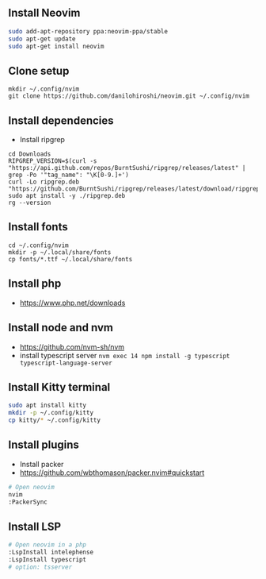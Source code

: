 ## Install Neovim

```bash
sudo add-apt-repository ppa:neovim-ppa/stable
sudo apt-get update
sudo apt-get install neovim
```

## Clone setup

```
mkdir ~/.config/nvim
git clone https://github.com/danilohiroshi/neovim.git ~/.config/nvim
```

## Install dependencies
- Install ripgrep
```
cd Downloads
RIPGREP_VERSION=$(curl -s "https://api.github.com/repos/BurntSushi/ripgrep/releases/latest" | grep -Po '"tag_name": "\K[0-9.]+')
curl -Lo ripgrep.deb "https://github.com/BurntSushi/ripgrep/releases/latest/download/ripgrep_${RIPGREP_VERSION}_amd64.deb"
sudo apt install -y ./ripgrep.deb
rg --version
```

## Install fonts
```
cd ~/.config/nvim
mkdir -p ~/.local/share/fonts
cp fonts/*.ttf ~/.local/share/fonts
```
## Install php
- https://www.php.net/downloads

## Install node and nvm
- https://github.com/nvm-sh/nvm
- install typescript server ```nvm exec 14 npm install -g typescript typescript-language-server```

## Install Kitty terminal
```bash
sudo apt install kitty
mkdir -p ~/.config/kitty
cp kitty/* ~/.config/kitty
```

## Install plugins
- Install packer
- https://github.com/wbthomason/packer.nvim#quickstart

```bash
# Open neovim
nvim
:PackerSync
```

## Install LSP

```bash
# Open neovim in a php
:LspInstall intelephense
:LspInstall typescript
# option: tsserver
```
